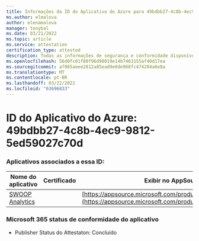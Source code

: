 ```yaml
---
title: Informações da ID do Aplicativo do Azure para 49bdbb27-4c8b-4ec9-9812-5ed59027c70d
ms.author: elmalova
author: elenamalova
manager: tonybal
ms.date: 03/21/2022
ms.topic: article
ms.service: attestation
certification_type: attested
description: Todas as informações de segurança e conformidade disponíveis para o 49bdbb27-4c8b-4ec9-9812-5ed59027c70d.
ms.openlocfilehash: 56d0fc01f80f96d98019e14b7463155af40d17ea
ms.sourcegitcommit: af065aeee2812a85ead9e0de968fc474204a6e8a
ms.translationtype: MT
ms.contentlocale: pt-BR
ms.lasthandoff: 03/22/2022
ms.locfileid: "63696833"
---
```

# <a name="azure-app-id-49bdbb27-4c8b-4ec9-9812-5ed59027c70d"></a>ID do Aplicativo do Azure: 49bdbb27-4c8b-4ec9-9812-5ed59027c70d


### <a name="apps-associated-with-this-id"></a>Aplicativos associados a essa ID:
| **Nome do aplicativo** | **Certificado** | **Exibir no AppSource** |
|--------------|---------------|-----------------------|
| [SWOOP Analytics](../forward/WA200000877.md) |  | [https://appsource.microsoft.com/product/office/WA200000877](https://appsource.microsoft.com/product/office/WA200000877) |

### <a name="microsoft-365-app-compliance-status"></a>Microsoft 365 status de conformidade do aplicativo
- Publisher Status do Attestaton: Concluído
